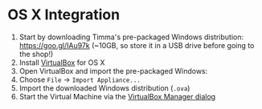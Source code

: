 # OS X Integration

1. Start by downloading Timma's pre-packaged Windows distribution: https://goo.gl/IAu97k (~10GB, so store it in a USB drive before going to the shop!)
2. Install [VirtualBox](https://www.virtualbox.org/wiki/Downloads) for OS X
3. Open VirtualBox and import the pre-packaged Windows:
  1. Choose `File` -> `Import Appliance...`
  2. Import the downloaded Windows distribution (`.ova`)
4. Start the Virtual Machine via the [VirtualBox Manager dialog](../assets/images/virtuabox-manager-dialog.png)
